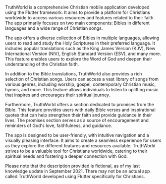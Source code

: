 TruthWorld is a comprehensive Christian mobile application developed using the Flutter framework. It aims to provide a platform for Christians worldwide to access various resources and features related to their faith. The app primarily focuses on two main components: Bibles in different languages and a wide range of Christian songs.

The app offers a diverse collection of Bibles in multiple languages, allowing users to read and study the Holy Scriptures in their preferred language. It includes popular translations such as the King James Version (KJV), New International Version (NIV), English Standard Version (ESV), and many more. This feature enables users to explore the Word of God and deepen their understanding of the Christian faith.

In addition to the Bible translations, TruthWorld also provides a rich selection of Christian songs. Users can access a vast library of songs from various genres, including worship, gospel, contemporary Christian music, hymns, and more. This feature allows individuals to listen to uplifting music that inspires and encourages their spiritual journey.

Furthermore, TruthWorld offers a section dedicated to promises from the Bible. This feature provides users with daily Bible verses and inspirational quotes that can help strengthen their faith and provide guidance in their lives. The promises section serves as a source of encouragement and reminders of God's love, faithfulness, and guidance.

The app is designed to be user-friendly, with intuitive navigation and a visually pleasing interface. It aims to create a seamless experience for users as they explore the different features and resources available. TruthWorld strives to be a valuable tool for Christians worldwide, catering to their spiritual needs and fostering a deeper connection with God.

Please note that the description provided is fictional, as of my last knowledge update in September 2021. There may not be an actual app called TruthWorld developed using Flutter specifically for Christians.
